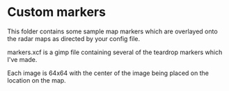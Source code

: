# Custom markers

This folder contains some sample map markers which are overlayed onto the
radar maps as directed by your config file.

markers.xcf is a gimp file containing several of the teardrop markers
which I've made.

Each image is 64x64 with the center of the image being placed on the location
on the map.
